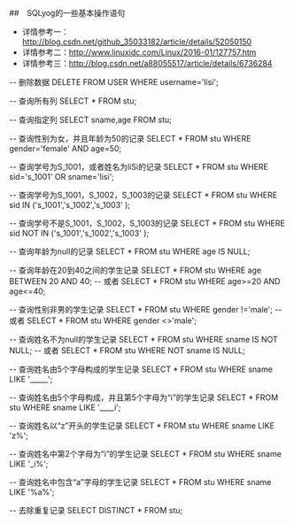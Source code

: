 ##　SQLyog的一些基本操作语句
- 详情参考一：http://blog.csdn.net/github_35033182/article/details/52050150
- 详情参考二：http://www.linuxidc.com/Linux/2016-01/127757.htm
- 详情参考三：http://blog.csdn.net/a88055517/article/details/6736284

-- 删除数据
DELETE FROM USER WHERE username='lisi';

-- 查询所有列
SELECT * FROM stu;

-- 查询指定列
SELECT sname,age FROM stu;

-- 查询性别为女，并且年龄为50的记录
SELECT * FROM stu WHERE gender='female' AND age=50;

-- 查询学号为S_1001，或者姓名为liSi的记录
SELECT * FROM stu WHERE sid='s_1001' OR sname='lisi';

-- 查询学号为S_1001，S_1002，S_1003的记录
SELECT * FROM stu WHERE sid IN ('s_1001','s_1002','s_1003' );

-- 查询学号不是S_1001，S_1002，S_1003的记录
SELECT * FROM stu WHERE sid NOT IN ('s_1001','s_1002','s_1003' );

-- 查询年龄为null的记录
SELECT * FROM stu WHERE age IS NULL;

-- 查询年龄在20到40之间的学生记录
SELECT * FROM stu WHERE age BETWEEN 20 AND 40; -- 或者
SELECT * FROM stu WHERE age>=20 AND age<=40;

-- 查询性别非男的学生记录
SELECT * FROM stu WHERE gender !='male'; -- 或者
SELECT * FROM stu WHERE gender <>'male';

-- 查询姓名不为null的学生记录
SELECT * FROM stu WHERE sname IS NOT NULL; -- 或者
SELECT * FROM stu WHERE NOT sname IS NULL;

-- 查询姓名由5个字母构成的学生记录
SELECT * FROM stu WHERE sname LIKE '_____';

-- 查询姓名由5个字母构成，并且第5个字母为“i”的学生记录
SELECT * FROM stu WHERE sname LIKE '____i';

-- 查询姓名以“z”开头的学生记录
SELECT * FROM stu WHERE sname LIKE 'z%';

-- 查询姓名中第2个字母为“i”的学生记录
SELECT * FROM stu WHERE sname LIKE '_i%';

-- 查询姓名中包含“a”字母的学生记录
SELECT * FROM stu WHERE sname LIKE '%a%';

-- 去除重复记录
SELECT DISTINCT * FROM stu;
